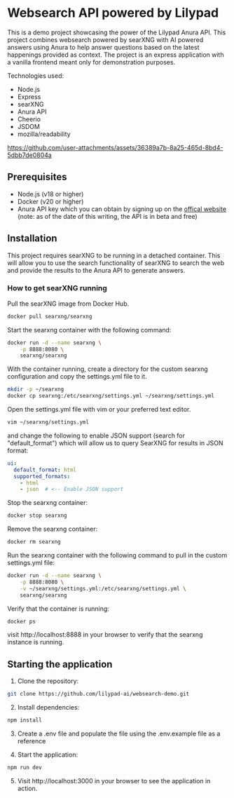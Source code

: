 # Websearch API powered by Lilypad

This is a demo project showcasing the power of the Lilypad Anura API.  This project combines websearch powered by searXNG with AI powered answers using Anura to help answer questions based on the latest happenings provided as context.  The project is an express application with a vanilla frontend meant only for demonstration purposes.

Technologies used:
- Node.js
- Express
- searXNG
- Anura API
- Cheerio
- JSDOM
- mozilla/readability


https://github.com/user-attachments/assets/36389a7b-8a25-465d-8bd4-5dbb7de0804a


## Prerequisites

- Node.js (v18 or higher)
- Docker (v20 or higher)
- Anura API key which you can obtain by signing up on the [offical website](https://anura.lilypad.tech/) (note: as of the date of this writing, the API is in beta and free)

## Installation

This project requires searXNG to be running in a detached container.  This will allow you to use the search functionality of searXNG to search the web and provide the results to the Anura API to generate answers.

### How to get searXNG running

Pull the searXNG image from Docker Hub.
```bash
docker pull searxng/searxng
```

Start the searxng container with the following command:
```bash
docker run -d --name searxng \
    -p 8888:8080 \
    searxng/searxng
```

With the container running, create a directory for the custom searxng configuration and copy the settings.yml file to it.
```bash
mkdir -p ~/searxng
docker cp searxng:/etc/searxng/settings.yml ~/searxng/settings.yml
```

Open the settings.yml file with vim or your preferred text editor.
```bash
vim ~/searxng/settings.yml
```

and change the following to enable JSON support (search for "default_format") which will allow us to query SearXNG for results in JSON format:
```yml
ui:
  default_format: html
  supported_formats:
    - html
    - json  # <-- Enable JSON support
```

Stop the searxng container:
```bash
docker stop searxng
```

Remove the searxng container:
```bash
docker rm searxng
```

Run the searxng container with the following command to pull in the custom settings.yml file:
```bash
docker run -d --name searxng \
    -p 8888:8080 \
    -v ~/searxng/settings.yml:/etc/searxng/settings.yml \
    searxng/searxng
```

Verify that the container is running:
```bash
docker ps
```

visit http://localhost:8888 in your browser to verify that the searxng instance is running.

## Starting the application

1. Clone the repository:
```bash
git clone https://github.com/lilypad-ai/websearch-demo.git
```

2. Install dependencies:
```bash
npm install
```

3. Create a .env file and populate the file using the .env.example file as a reference

4. Start the application:
```bash
npm run dev
```

5. Visit http://localhost:3000 in your browser to see the application in action.
